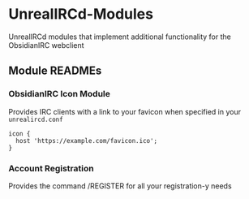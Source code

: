# UnrealIRCd-Modules
UnrealIRCd modules that implement additional functionality for the ObsidianIRC webclient

## Module READMEs

### ObsidianIRC Icon Module
Provides IRC clients with a link to your favicon when specified in your `unrealircd.conf`
```
icon {
  host 'https://example.com/favicon.ico';
}
```
### Account Registration
Provides the command /REGISTER for all your registration-y needs